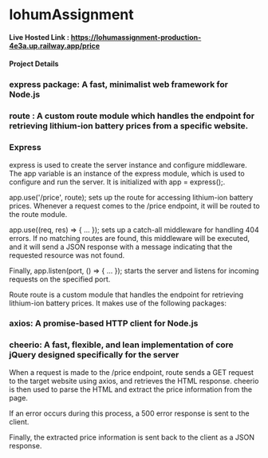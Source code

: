 # lohumAssignment
#### Live Hosted Link : https://lohumassignment-production-4e3a.up.railway.app/price

#### Project Details

### express package: A fast, minimalist web framework for Node.js
### route : A custom route module which handles the endpoint for retrieving lithium-ion battery prices from a specific website.

### Express
express is used to create the server instance and configure middleware. The app variable is an instance of the express module, which is used to configure and run the server. It is initialized with app = express();.

app.use('/price', route); sets up the route for accessing lithium-ion battery prices. Whenever a request comes to the /price endpoint, it will be routed to the route module.

app.use((req, res) => { ... }); sets up a catch-all middleware for handling 404 errors. If no matching routes are found, this middleware will be executed, and it will send a JSON response with a message indicating that the requested resource was not found.

Finally, app.listen(port, () => { ... }); starts the server and listens for incoming requests on the specified port.

Route
route is a custom module that handles the endpoint for retrieving lithium-ion battery prices. It makes use of the following packages:

### axios: A promise-based HTTP client for Node.js

### cheerio: A fast, flexible, and lean implementation of core jQuery designed specifically for the server
When a request is made to the /price endpoint, route sends a GET request to the target website using axios, and retrieves the HTML response. cheerio is then used to parse the HTML and extract the price information from the page.

If an error occurs during this process, a 500 error response is sent to the client.

Finally, the extracted price information is sent back to the client as a JSON response.
